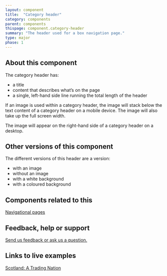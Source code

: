 ```yaml
---
layout: component
title:  "Category header"
category: components
parent: components
thispage: component.category-header
summary: "The header used for a box navigation page."
type: major
phase: 1
---
```


## About this component

The category header has:

* a title
* content that describes what’s on the page
* a single, left-hand side line running the total length of the header

If an image is used within a category header, the image will stack below the text content of a category header on a mobile device. The image will also take up the full screen width.

The image will appear on the right-hand side of a category header on a desktop.

## Other versions of this component

The different versions of this header are a version:

* with an image
* without an image
* with a white background
* with a coloured background

## Components related to this

[Navigational pages](https://designsystem.gov.scot/components/card-navigation/)

## Feedback, help or support

[Send us feedback or ask us a question.](mailto:designsystem@gov.scot)   

## Links to live examples

[Scotland: A Trading Nation](https://tradingnation.mygov.scot)
